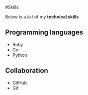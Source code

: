 #Skills

Below is a _list_ of my **technical skills**

## Programming languages
- Ruby
- Go
- Python

## Collaboration
- GitHub
- Git
